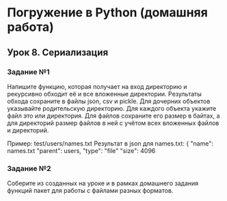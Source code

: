 # Погружение в Python (домашняя работа)
## Урок 8. Сериализация
### Задание №1
Напишите функцию, которая получает на вход директорию и рекурсивно обходит её и все вложенные директории. Результаты обхода сохраните в файлы json, csv и pickle.
Для дочерних объектов указывайте родительскую директорию.
Для каждого объекта укажите файл это или директория.
Для файлов сохраните его размер в байтах, а для директорий размер файлов в ней с учётом всех вложенных файлов и директорий.

Пример:
test/users/names.txt
Результат в json для names.txt:
{
"name": names.txt
"parent": users,
"type": "file"
"size": 4096
### Задание №2
Соберите из созданных на уроке и в рамках домашнего задания функций пакет для работы с файлами разных форматов.